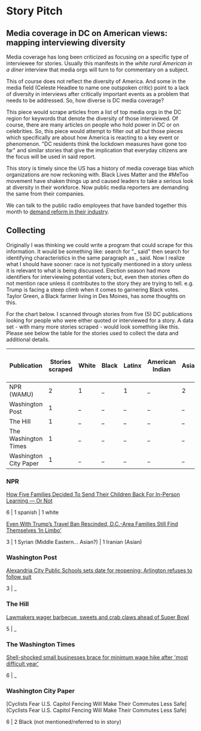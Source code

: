 # Story Pitch

## Media coverage in DC on American views: mapping interviewing diversity

Media coverage has long been criticized as focusing on a specific type of interviewee for stories. Usually this manifests in the *white rural American in a diner* interview that media orgs will turn to for commentary on a subject.

This of course does not reflect the diversity of America. And some in the media field (Celeste Headlee to name one outspoken critic) point to a lack of diversity in interviews after critically important events as a problem that needs to be addressed. So, how diverse is DC media coverage?

This piece would scrape articles from a list of top media orgs in the DC region for keywords that denote the diversity of those interviewed. Of course, there are many articles on people who hold power in DC or on celebrities. So, this piece would attempt to filter out all but those pieces which specifically are about how America is reacting to a key event or phenomenon. "DC residents think the lockdown measures have gone too far" and similar stories that give the implication that everyday citizens are the focus will be used in said report.

This story is timely since the US has a history of media coverage bias which organizations are now reckoning with. Black Lives Matter and the #MeToo movement have shaken things up and caused leaders to take a serious look at diversity in their workforce. Now public media reporters are demanding the same from their companies.

We can talk to the public radio employees that have banded together this month to [demand reform in their industry](https://twitter.com/CelesteHeadlee/status/1351263582038728708).

## Collecting

Originally I was thinking we could write a program that could scrape for this information. It would be something like: search for "_ said" then search for identifying characteristics in the same paragraph as _ said. Now I realize what I should have sooner: race is not typically mentioned in a story unless it is relevant to what is being discussed. Election season had more identifiers for interviewing potential voters; but, even then stories often do not mention race unless it contributes to the story they are trying to tell. 
e.g. Trump is facing a steep climb when it comes to garnering Black votes. Taylor Green, a Black farmer living in Des Moines, has some thoughts on this.

For the chart below. I scanned through stories from five (5) DC publications looking for people who were either quoted or interviewed for a story. A data set - with many more stories scraped - would look something like this. Please see below the table for the stories used to collect the data and additional details.



Publication | Stories scraped | White | Black | Latinx | American Indian | Asian |Two or more races | not specified
-----------------|----------------|----------------|----------------|----------------|----------------|----------------|----------------|----------------
NPR (WAMU) | 2 | 1 | _ | 1 | _ | 2 | _ | 5
Washington Post | 1 | _ | _ | _ | _ | _ | _ | 3
The Hill | 1 | _ | _ | _ | _ | _ | _ | 5
The Washington Times | 1 | _ | _ | _ | _ | _ | _ | 6
Washington City Paper | 1 | _ | _ | _ | _ | _ | _ | 6


### NPR

[How Five Families Decided To Send Their Children Back For In-Person Learning — Or Not](https://wamu.org/story/21/02/04/how-five-families-decided-to-send-their-children-back-for-in-person-learning-or-not/)

6 | 1 spanish | 1 white 

[Even With Trump’s Travel Ban Rescinded, D.C.-Area Families Still Find Themselves ‘In Limbo’](https://wamu.org/story/21/02/02/trump-travel-ban-resciended-but-families-still-in-limbo/)

3 | 1 Syrian (Middle Eastern... Asian?) | 1 Iranian (Asian)

### Washington Post

[Alexandria City Public Schools sets date for reopening; Arlington refuses to follow suit](https://www.washingtonpost.com/local/education/alexandria-arlington-schools-reopening-covid/2021/02/04/1bf19096-6754-11eb-886d-5264d4ceb46d_story.html)

3 | _

### The Hill

[Lawmakers wager barbecue, sweets and crab claws ahead of Super Bowl](https://thehill.com/blogs/in-the-know/in-the-know/537570-lawmakers-wager-barbecue-crab-claws-ahead-of-super-bowl)

5 | _

### The Washington Times

[Shell-shocked small businesses brace for minimum wage hike after 'most difficult year'](https://www.washingtontimes.com/news/2021/feb/3/small-businesses-brace-minimum-wage-hike-after-mos/)

6 | _ 

### Washington City Paper

[Cyclists Fear U.S. Capitol Fencing Will Make Their Commutes Less Safe](Cyclists Fear U.S. Capitol Fencing Will Make Their Commutes Less Safe)

6 | 2 Black (not mentioned/referred to in story) 




